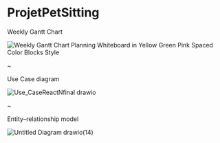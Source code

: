# ProjetPetSitting



Weekly Gantt Chart



![Weekly Gantt Chart Planning Whiteboard in Yellow Green Pink Spaced Color Blocks Style](https://github.com/AliceMasse/ProjetPawsome/assets/151831830/dc72d76a-b113-4527-a9f8-d6ecd05538c1)


~

Use Case diagram

![Use_CaseReactNfinal drawio](https://github.com/AliceMasse/ProjetPawsome/assets/151831830/256698bd-3c47-4899-9d54-7ca0201d653d)


~


Entity–relationship model


![Untitled Diagram drawio(14)](https://github.com/AliceMasse/ProjetPawsome/assets/151831830/1a8275c9-2f98-4fe8-b6f8-b0aa9e364403)
